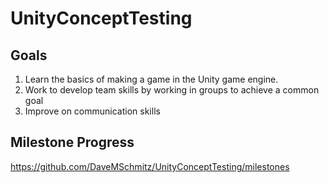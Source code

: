 # UnityConceptTesting

## Goals
  1. Learn the basics of making a game in the Unity game engine. 
  2. Work to develop team skills by working in groups to achieve a common goal
  3. Improve on communication skills
  
## Milestone Progress
  https://github.com/DaveMSchmitz/UnityConceptTesting/milestones
  

